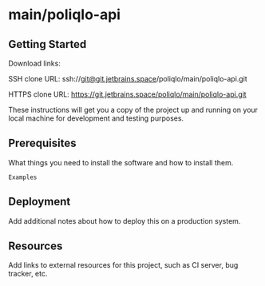 # main/poliqlo-api



## Getting Started

Download links:

SSH clone URL: ssh://git@git.jetbrains.space/poliqlo/main/poliqlo-api.git

HTTPS clone URL: https://git.jetbrains.space/poliqlo/main/poliqlo-api.git



These instructions will get you a copy of the project up and running on your local machine for development and testing purposes.

## Prerequisites

What things you need to install the software and how to install them.

```
Examples
```

## Deployment

Add additional notes about how to deploy this on a production system.

## Resources

Add links to external resources for this project, such as CI server, bug tracker, etc.
